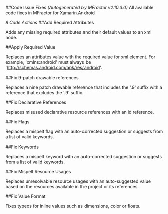 ##Code Issue Fixes
*(Autogenerated by MFractor v2.10.3.0)*
All available code fixes in MFractor for Xamarin.Android

*8 Code Actions*
##Add Required Attributes

Adds any missing required attributes and their default values to an xml node.

##Apply Required Value

Replaces an attributes value with the required value for xml element. For example, 'xmlns:android' must always be 'http://schemas.android.com/apk/res/android'.

##Fix 9-patch drawable references

Replaces a nine patch drawable reference that includes the '.9' suffix with a reference that excludes the '.9' suffix.

##Fix Declarative References

Replaces misused declarative resource references with an id reference.

##Fix Flags

Replaces a mispelt flag with an auto-corrected suggestion or suggests from a list of valid keywords.

##Fix Keywords

Replaces a mispelt keyword with an auto-corrected suggestion or suggests from a list of valid keywords.

##Fix Mispelt Resource Usages

Replaces unresolvable resource usages with an auto-suggested value based on the resources available in the project or its references.

##Fix Value Format

Fixes typeos for inline values such as dimensions, color or floats.

